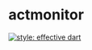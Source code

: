 # actmonitor

[![style: effective dart](https://img.shields.io/badge/style-effective_dart-40c4ff.svg)](https://github.com/tenhobi/effective_dart)
